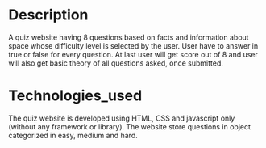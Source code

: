 # Description
A quiz website having 8 questions based on facts and information about space whose difficulty level is selected by the user. User have to answer in true or false for every question. At last user will get score out of 8 and user will also get basic theory of all questions asked, once submitted.

# Technologies_used
The quiz website is developed using HTML, CSS and javascript only (without any framework or library). The website store questions in object categorized in easy, medium and hard.
